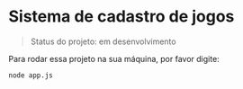 <h1>Sistema de cadastro de jogos</h1>

> Status do projeto: em desenvolvimento

Para rodar essa projeto na sua máquina, por favor digite:
```
node app.js
```
